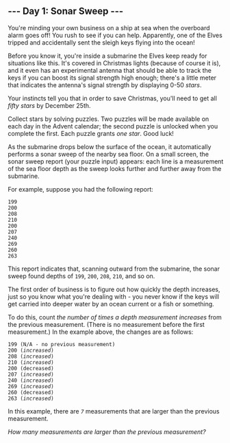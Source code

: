 <h2>--- Day 1: Sonar Sweep ---</h2><p>You're minding your own business on a ship at sea when the overboard alarm goes off! You rush to see if you can help. Apparently, one of the Elves tripped and accidentally sent the sleigh keys flying into the ocean!</p><p>Before you know it, you're inside a submarine the Elves keep ready for situations like this. It's covered in Christmas lights (because of course it is), and it even has an experimental antenna that should be able to track the keys if you can boost its signal strength high enough; there's a little meter that indicates the antenna's signal strength by displaying 0-50 <em class="star">stars</em>.</p><p>Your instincts tell you that in order to save Christmas, you'll need to get all <em class="star">fifty stars</em> by December 25th.</p><p>Collect stars by solving puzzles.  Two puzzles will be made available on each day in the Advent calendar; the second puzzle is unlocked when you complete the first.  Each puzzle grants <em class="star">one star</em>. Good luck!</p><p>As the submarine drops below the surface of the ocean, it automatically performs a sonar sweep of the nearby sea floor. On a small screen, the sonar sweep report (your puzzle input) appears: each line is a measurement of the sea floor depth as the sweep looks further and further away from the submarine.</p><p>For example, suppose you had the following report:</p><pre><code>199
200
208
210
200
207
240
269
260
263
</code></pre><p>This report indicates that, scanning outward from the submarine, the sonar sweep found depths of <code>199</code>, <code>200</code>, <code>208</code>, <code>210</code>, and so on.</p><p>The first order of business is to figure out how quickly the depth increases, just so you know what you're dealing with - you never know if the keys will get <span title="Does this premise seem fishy to you?">carried into deeper water</span> by an ocean current or a fish or something.</p><p>To do this, count <em>the number of times a depth measurement increases</em> from the previous measurement. (There is no measurement before the first measurement.) In the example above, the changes are as follows:</p><pre><code>199 (N/A - no previous measurement)
200 (<em>increased</em>)
208 (<em>increased</em>)
210 (<em>increased</em>)
200 (decreased)
207 (<em>increased</em>)
240 (<em>increased</em>)
269 (<em>increased</em>)
260 (decreased)
263 (<em>increased</em>)
</code></pre><p>In this example, there are <em><code>7</code></em> measurements that are larger than the previous measurement.</p><p><em>How many measurements are larger than the previous measurement?</em></p>